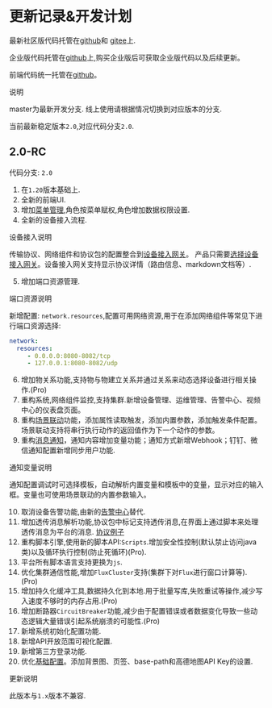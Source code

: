# 更新记录&开发计划

最新社区版代码托管在[github](https://github.com/jetlinks/jetlinks-community)和
[gitee](https://gitee.com/jetlinks/jetlinks-community)上.

企业版代码托管在[github](https://github.com/jetlinks-v2)上,购买企业版后可获取企业版代码以及后续更新。

前端代码统一托管在[github](https://github.com/jetlinks/jetlinks-ui-antd)。

<div class='explanation primary'>
  <p class='explanation-title-warp'>
    <span class='iconfont icon-bangzhu explanation-icon'></span>
    <span class='explanation-title font-weight'>说明</span>
  </p>

master为最新开发分支. 线上使用请根据情况切换到对应版本的分支.


</div>

当前最新稳定版本`2.0`,对应代码分支`2.0`.

## 2.0-RC

代码分支: `2.0`

1. 在`1.20`版本基础上.
2. 全新的前端UI.
3. 增加[菜单管理](/System_settings/Basic_configuration13.html#菜单管理),角色按菜单赋权,角色增加数据权限设置.
4. 全新的设备接入流程.

<div class='explanation primary'>
  <p class='explanation-title-warp'>
    <span class='iconfont icon-bangzhu explanation-icon'></span>
    <span class='explanation-title font-weight'>设备接入说明</span>
  </p>

传输协议、网络组件和协议包的配置整合到[设备接入网关](/Mocha_ITOM/Device_access_gateway5.1.html#设备接入网关)。
产品只需要[选择设备接入网关](/device_management/product4.1.html#设备接入)。设备接入网关支持显示协议详情（路由信息、markdown文档等）.

</div>

5. 增加端口资源管理.

<div class='explanation primary'>
  <p class='explanation-title-warp'>
    <span class='iconfont icon-bangzhu explanation-icon'></span>
    <span class='explanation-title font-weight'>端口资源说明</span>
  </p>

新增配置: `network.resources`,配置可用网络资源,用于在添加网络组件等常见下进行端口资源选择:
```yml
network:
  resources:
     - 0.0.0.0:8080-8082/tcp
     - 127.0.0.1:8080-8082/udp
```

</div>

6. 增加物关系功能,支持物与物建立关系并通过关系来动态选择设备进行相关操作.(Pro)
7. 重构系统,网络组件监控,支持集群.新增设备管理、运维管理、告警中心、视频中心的仪表盘页面。
8. 重构[场景联动](/Rule_engine/Rule%20engine9.html#场景联动)功能，添加属性读取触发，添加内置参数，添加触发条件配置。场景联动支持将串行执行动作的返回值作为下一个动作的参数。
9. 重构[消息通知](/Notification_management/Notification_management7.html)，通知内容增加变量功能；通知方式新增Webhook；钉钉、微信通知配置新增同步用户功能.

<div class='explanation primary'>
  <p class='explanation-title-warp'>
    <span class='iconfont icon-bangzhu explanation-icon'></span>
    <span class='explanation-title font-weight'>通知变量说明</span>
  </p>

通知配置调试时可选择模板，自动解析内置变量和模板中的变量，显示对应的输入框。变量也可使用场景联动的内置参数输入。

</div>

10. 取消设备告警功能,由新的[告警中心](/Alarm_Center/Alarm_configuration6.1.html#告警配置)替代.
11. 增加透传消息解析功能,协议包中标记支持透传消息,在界面上通过脚本来处理透传消息为平台的消息. [协议例子](https://github.com/jetlinks/transparent-protocol)
12. 重构脚本引擎,使用新的脚本API:`Scripts`.增加安全性控制(默认禁止访问java类)以及循环执行控制(防止死循环)(Pro).
13. 平台所有脚本语言支持更换为`js`.
14. 优化集群通信性能,增加`FluxCluster`支持(集群下对`Flux`进行窗口计算等).(Pro)
15. 增加持久化缓冲工具,数据持久化到本地.用于批量写库,失败重试等操作,减少写入速度不够时的内存占用.(Pro)
16. 增加断路器`CircuitBreaker`功能,减少由于配置错误或者数据变化导致一些动态逻辑大量错误引起系统崩溃的可能性.(Pro)
17. 新增系统初始化配置功能.
18. 新增API开放范围可视化配置.
19. 新增第三方登录功能.
20. 优化[基础配置](/System_settings/Basic_configuration13.html#基础配置)。添加背景图、页签、base-path和高德地图API Key的设置.

<div class='explanation warning'>
  <p class='explanation-title-warp'>
    <span class='iconfont icon-jinggao explanation-icon'></span>
    <span class='explanation-title font-weight'>更新说明</span>
  </p>

此版本与`1.x`版本不兼容.

</div>